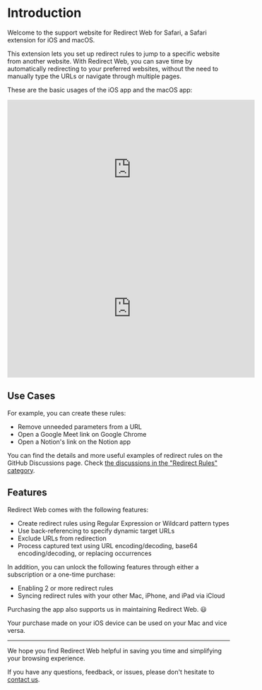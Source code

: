 # Introduction

Welcome to the support website for Redirect Web for Safari, a Safari extension for iOS and macOS.

This extension lets you set up redirect rules to jump to a specific website from another website. With Redirect Web, you can save time by automatically redirecting to your preferred websites, without the need to manually type the URLs or navigate through multiple pages.

These are the basic usages of the iOS app and the macOS app:

<iframe width="560" height="315" src="https://www.youtube.com/embed/5eU89Gu73SQ" title="YouTube video player" frameborder="0" allow="accelerometer; autoplay; clipboard-write; encrypted-media; gyroscope; picture-in-picture; web-share" allowfullscreen></iframe>

<iframe width="560" height="315" src="https://www.youtube.com/embed/NaQ5X-v-qJU" title="YouTube video player" frameborder="0" allow="accelerometer; autoplay; clipboard-write; encrypted-media; gyroscope; picture-in-picture; web-share" allowfullscreen></iframe>

## Use Cases

For example, you can create these rules:

- Remove unneeded parameters from a URL
- Open a Google Meet link on Google Chrome
- Open a Notion's link on the Notion app

You can find the details and more useful examples of redirect rules on the GitHub Discussions page. Check [the discussions in the "Redirect Rules" category](https://github.com/mshibanami/redirect-web/discussions/categories/redirect-rules).

## Features

Redirect Web comes with the following features:

- Create redirect rules using Regular Expression or Wildcard pattern types
- Use back-referencing to specify dynamic target URLs
- Exclude URLs from redirection
- Process captured text using URL encoding/decoding, base64 encoding/decoding, or replacing occurrences

In addition, you can unlock the following features through either a subscription or a one-time purchase:

- Enabling 2 or more redirect rules
- Syncing redirect rules with your other Mac, iPhone, and iPad via iCloud

Purchasing the app also supports us in maintaining Redirect Web. 😃

Your purchase made on your iOS device can be used on your Mac and vice versa.

---

We hope you find Redirect Web helpful in saving you time and simplifying your browsing experience.

If you have any questions, feedback, or issues, please don't hesitate to [contact us](contact-us).
